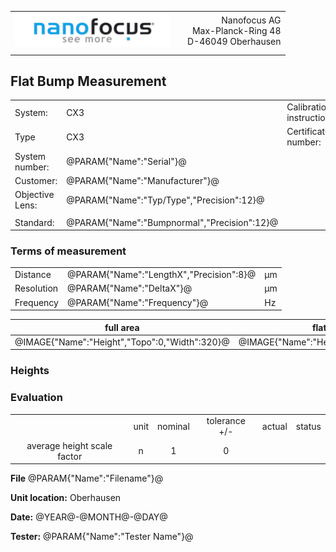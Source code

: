 <!--   EvalAlgoName=FlatBumpNormalV01 -->
||||
|:-|:-:|-:|
|![](logo.png)| | Nanofocus AG <br> Max-Planck-Ring 48  <br>  D-46049 Oberhausen|
||| 


## Flat Bump Measurement 

 |||||
|-|-|-|-|
|System: |  CX3 |Calibration instruction:| VDI/VDE 2655 Part 1.2|
|Type|   CX3 | Certificate number: |@PARAM{"Name":"Serial"}@-@YEAR@@MONTH@@DAY@|
|System number:| @PARAM{"Name":"Serial"}@|||
|Customer:| @PARAM{"Name":"Manufacturer"}@|||
|Objective Lens: | @PARAM{"Name":"Typ/Type","Precision":12}@ |||
| |  |||
|Standard: |@PARAM{"Name":"Bumpnormal","Precision":12}@|||

### Terms of measurement 

||||
|-|-|-|
|Distance|@PARAM{"Name":"LengthX","Precision":8}@|  µm|
|Resolution|@PARAM{"Name":"DeltaX"}@ |µm|
|Frequency| @PARAM{"Name":"Frequency"}@ |Hz|
 
 
 
|full area| flat bumps gold|
|-|-|
|@IMAGE{"Name":"Height","Topo":0,"Width":320}@|@IMAGE{"Name":"Height","Topo":1,"Width":320}@|

### Heights


<div id="tableHeights">  </div>

 
 
### Evaluation

 

|||||||
|:-:|:-:|:-:|:-:|:-:|:-:|
| |unit  |nominal   | tolerance  +/- | actual  | status|
|average height scale factor | n | 1 | 0 | <span id="averageScaleFactor"></span> | <span id="status"> </span>|
 
 
<div id="btn1">  </div>

 
 __File__ @PARAM{"Name":"Filename"}@ 

__Unit location:__ Oberhausen

__Date:__ @YEAR@-@MONTH@-@DAY@ 

__Tester:__ @PARAM{"Name":"Tester Name"}@

 
 
 


<script src="../../SystemAcceptance.js"> </script>
<script>

var PARAM0 = @PJSON{"Set":0}@;
var STANDARD = @PJSON{"Set":1}@;
var h = PARAM0["3) heights"].value;

 
let tableHeights = document.createElement("table");
var row = null;
var head = tableHeights.insertRow();
head.insertCell().textContent = "";
head.insertCell().textContent = "";


row = tableHeights.insertRow(); 
row.insertCell().textContent = "";

var NX = 3;
var NY =5;
var  SKEY = "HX0";


var averageScaleFactor=0;
 
for(i =0;i<NX;i++)
{ 
     row.insertCell().textContent =  ("X0" +(i+1));
}

for(j=0;j<NY; j++)
{ 
  row = tableHeights.insertRow(); 
  row.insertCell().textContent = ("Y"+(j!=NY-1?"0":"")  +(j+1+NY));
 
 for(i =0;i<NX;i++)
 { 
 
   SKEY= "HX0"+ (i+1)+"Y0" +(j+1+NY);
   if(j==NY-1) SKEY= "HX0"+ (i+1)+"Y" +(j+1+NY);
   
   var scaleFactor = (h[i+j*NX] / STANDARD[SKEY].value);
   
   row.insertCell().textContent =  h[i+j*NX].toFixed( 3 ) + "   (" + scaleFactor.toFixed(3) + ")";

  averageScaleFactor +=scaleFactor;
 }

}
 
 averageScaleFactor /= NX*NY;
 
document.getElementById("averageScaleFactor").innerText = averageScaleFactor.toFixed(5);
document.getElementById("status").innerText =   averageScaleFactor != 1 ? "not OK":"OK";

 
 
 // Adding the entire table to the   tag
document.getElementById("tableHeights").appendChild(tableHeights);


 


//let btn = document.createElement("button");

//btn.id ="b1";
//btn.innerHTML = "Set height Scale Factor";
//btn.onclick =   boundAsync.showMessage('Message from JS',averageScaleFactor);
 
//document.getElementById("btn1").appendChild(btn);


 </script>
 